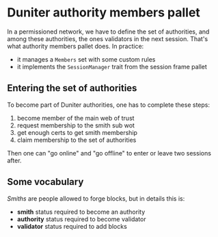 # Duniter authority members pallet

In a permissioned network, we have to define the set of authorities, and among these authorities, the ones validators in the next session. That's what authority members pallet does. In practice:

- it manages a `Members` set with some custom rules
- it implements the `SessionManager` trait from the session frame pallet

## Entering the set of authorities

To become part of Duniter authorities, one has to complete these steps:

1. become member of the main web of trust
1. request membership to the smith sub wot
1. get enough certs to get smith membership
1. claim membership to the set of authorities

Then one can "go online" and "go offline" to enter or leave two sessions after.

## Some vocabulary

*Smiths* are people allowed to forge blocks, but in details this is:

- **smith** status required to become an authority
- **authority** status required to become validator
- **validator** status required to add blocks